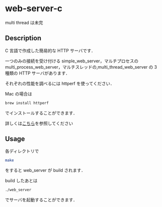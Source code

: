 # web-server-c

multi thread は未完

## Description

C 言語で作成した簡易的な HTTP サーバです．

一つのみの接続を受け付ける simple_web_server，マルチプロセスの multi_process_web_server，マルチスレッドの,multi_thread_web_server の 3 種類の HTTP サーバがあります．

それぞれの性能を調べるには httperf を使ってください．

Mac の場合は

```zsh
brew install httperf
```

でインストールすることができます．

詳しくは[こちら](https://github.com/httperf/httperf)を参照してください

## Usage

各ディレクトリで

```zsh
make
```

をすると web_server が build されます．

build したあとは

```zsh
./web_server
```

でサーバを起動することができます．
